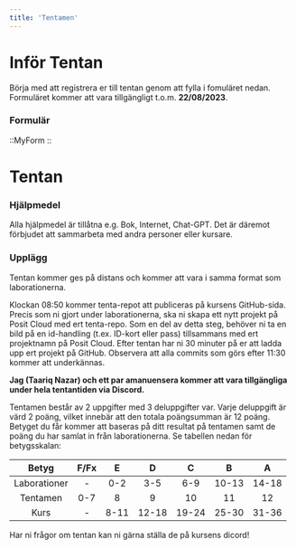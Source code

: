 ```yaml
---
title: 'Tentamen'
---
```


# Inför Tentan

Börja med att registrera er till tentan genom att fylla i fomuläret nedan.
Formuläret kommer att vara tillgängligt t.o.m. **22/08/2023**.

### Formulär
::MyForm
::

# Tentan
### Hjälpmedel
  Alla hjälpmedel är tillåtna e.g. Bok, Internet, Chat-GPT. Det är däremot
  förbjudet att sammarbeta med andra personer eller kursare.

### Upplägg
Tentan kommer ges på distans och kommer att vara i samma format som
laborationerna. 

Klockan 08:50 kommer tenta-repot att publiceras på kursens GitHub-sida. 
Precis som ni gjort under laborationerna, ska ni skapa ett nytt projekt på Posit Cloud med ert tenta-repo.
Som en del av detta steg, behöver ni ta en bild på en id-handling 
(t.ex. ID-kort eller pass) tillsammans med ert projektnamn på Posit Cloud.
Efter tentan har ni 30 minuter på er att ladda upp ert projekt på GitHub.
Observera att alla commits som görs efter 11:30 kommer att underkännas.

**Jag (Taariq Nazar) och ett par amanuensera kommer att vara tillgängliga under hela tentantiden via Discord.**

Tentamen består av 2 uppgifter med 3 deluppgifter var. Varje deluppgift är värd 2 poäng,
vilket innebär att den totala poängsumman är 12 poäng. Betyget du får kommer att 
baseras på ditt resultat på tentamen samt de poäng du har samlat in från laborationerna.
Se tabellen nedan för betygsskalan:

| Betyg | F/Fx | E | D | C | B | A |
|:----: | :----: | :-: | :-: | :-: | :-: | :-: |
| Laborationer | - | 0-2 | 3-5 | 6-9 | 10-13 | 14-18 |
| Tentamen | 0-7 | 8 | 9 | 10 | 11 | 12 |
| Kurs | - | 8-11 | 12-18 | 19-24 | 25-30 | 31-36 |

Har ni frågor om tentan kan ni gärna ställa de på kursens dicord!
